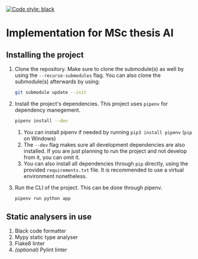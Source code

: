 [![Code style: black](https://img.shields.io/badge/code%20style-black-000000.svg)](https://github.com/psf/black)

# Implementation for MSc thesis AI

## Installing the project
1. Clone the repository. Make sure to clone the submodule(s) as well by using the `--recurse-submodules` flag. You can also clone the submodule(s) afterwards by using: 
    ```sh
    git submodule update --init
    ```

2. Install the project's dependencies. This project uses `pipenv` for dependency manegement.
    ```sh
    pipenv install --dev
    ```
    1. You can install pipenv if needed by running `pip3 install pipenv` (`pip` on Windows)
    1. The `--dev` flag makes sure all development dependencies are also installed. If you are just planning to run the project and not develop from it, you can omit it. 
    1. You can also install all dependencies through `pip` directly, using the provided `requirements.txt` file. It is recommended to use a virtual environment nonetheless.

3. Run the CLI of the project. This can be done through pipenv.
    ```sh
    pipenv run python app
    ```


## Static analysers in use
1. Black code formatter
2. Mypy static type analyser
3. Flake8 linter
4. _(optional)_ Pylint linter